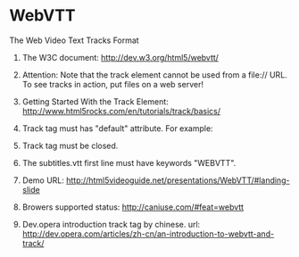 WebVTT
======

The Web Video Text Tracks Format

1. The W3C document: http://dev.w3.org/html5/webvtt/

2. Attention: Note that the track element cannot be used from a file:// URL. To see tracks in action, put files on a web server!

3. Getting Started With the Track Element: http://www.html5rocks.com/en/tutorials/track/basics/

4. Track tag must has "default" attribute. For example:
  <track src="subtitle.vtt" kind="subtitles" srclang="en" label="English subtitles" default/></track>

5. Track tag must be closed.

6. The subtitles.vtt first line must have keywords "WEBVTT". 

7. Demo URL: http://html5videoguide.net/presentations/WebVTT/#landing-slide

8. Browers supported status: http://caniuse.com/#feat=webvtt

9. Dev.opera introduction track tag by chinese. url: http://dev.opera.com/articles/zh-cn/an-introduction-to-webvtt-and-track/ 

